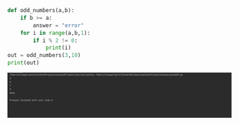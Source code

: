 ```.py
def odd_numbers(a,b):
    if b >= a:
        answer = "error"
    for i in range(a,b,1):
        if i % 2 != 0:
            print(i)
out = odd_numbers(3,10)
print(out)
```
![](quiz_pic23.png)
